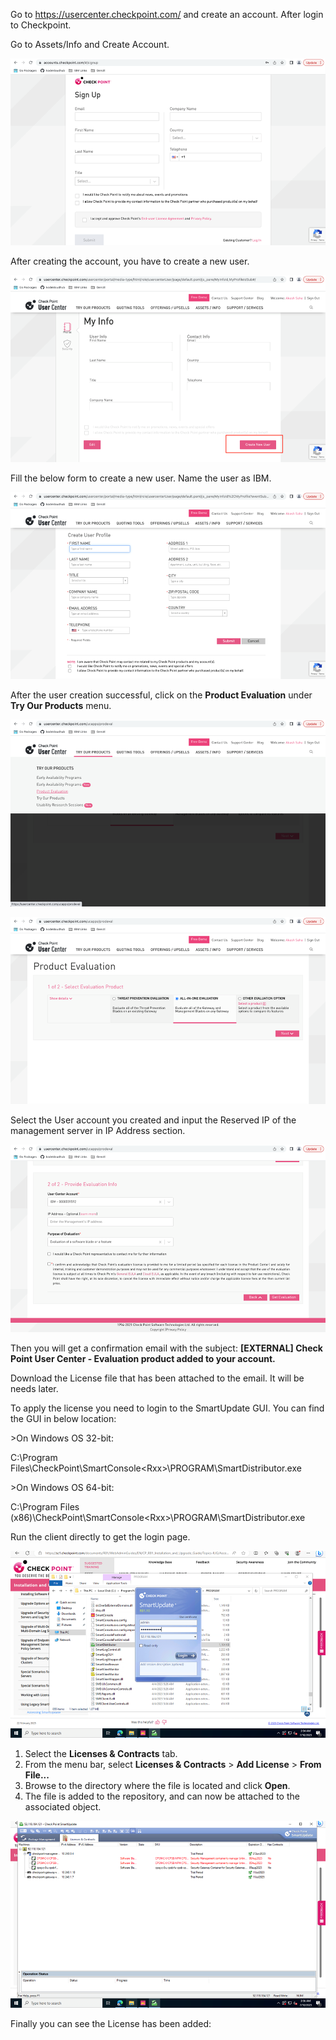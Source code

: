 ﻿Go to <https://usercenter.checkpoint.com/> and create an account. After login to Checkpoint.    
 
Go to Assets/Info and Create Account.  

![Alt_Text](images/Picture1.png?raw=true "Optional Title")

After creating the account, you have to create a new user.

![Alt_Text](images/Picture2.png?raw=true "Optional Title")

Fill the below form to create a new user. Name the user as IBM.  

![Alt_Text](images/Picture3.png?raw=true "Optional Title")

After the user creation successful, click on the **Product Evaluation** under **Try Our Products** menu.

![Alt_Text](images/Picture4.png?raw=true "Optional Title")

![Alt_Text](images/Picture5.png?raw=true "Optional Title")

Select the User account you created and input the Reserved IP of the management server in IP Address section.

![Alt_Text](images/Picture6.png?raw=true "Optional Title")

Then you will get a confirmation email with the subject: **[EXTERNAL] Check Point User Center - Evaluation product added to your account.** 

Download the License file that has been attached to the email. It will be needs later.

To apply the license you need to login to the SmartUpdate GUI. You can find the GUI in below location:

\>On Windows OS 32-bit:

C:\Program Files\CheckPoint\SmartConsole\<Rxx>\PROGRAM\SmartDistributor.exe

\>On Windows OS 64-bit:

C:\Program Files (x86)\CheckPoint\SmartConsole\<Rxx>\PROGRAM\SmartDistributor.exe

Run the client directly to get the login page.

![Alt_Text](images/Picture7.png?raw=true "Optional Title")

1. Select the **Licenses & Contracts** tab.
1. From the menu bar, select **Licenses & Contracts** > **Add License** > **From File...**
1. Browse to the directory where the file is located and click **Open**.
1. The file is added to the repository, and can now be attached to the associated object.

![Alt_Text](images/Picture8.png?raw=true "Optional Title")

Finally you can see the License has been added:

